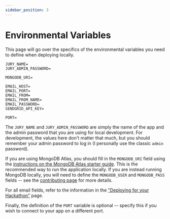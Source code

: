 ```yaml
---
sidebar_position: 3
---
```


# Environmental Variables

This page will go over the specifics of the environmental variables you need to define when deploying locally.

```
JURY_NAME=
JURY_ADMIN_PASSWORD=

MONGODB_URI=

EMAIL_HOST=
EMAIL_PORT=
EMAIL_FROM=
EMAIL_FROM_NAME=
EMAIL_PASSWORD=
SENDGRID_API_KEY=

PORT=
```

The `JURY_NAME` and `JURY_ADMIN_PASSWORD` are simply the name of the app and the admin password that you are using for local development. For development, the values here don't matter that much, but you should remember your admin password to log in (I personally use the classic `admin` password).

If you are using MongoDB Atlas, you should fill in the `MONGODB_URI` field using the [instructions on the MongoDB Atlas starter guide](https://www.mongodb.com/docs/atlas/getting-started/). This is the recommended way to run the application locally. If you are instead running MongoDB locally, you will need to define the `MONGODB_USER` and `MONGODB_PASS` fields -- see the [contributing page](/docs/contributing#with-docker--local-database) for more details.

For all email fields, refer to the information in the ["Deploying for your Hackathon"](/docs/usage/deploy#email-hosting) page.

Finally, the definition of the `PORT` variable is optional -- specify this if you wish to connect to your app on a different port.
